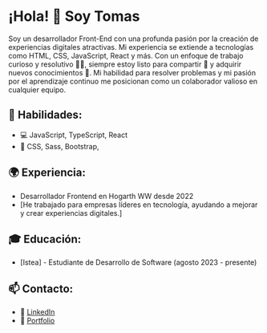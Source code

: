 # ¡Hola! 👋 Soy Tomas

Soy un desarrollador Front-End con una profunda pasión por la creación de experiencias digitales atractivas. Mi experiencia se extiende a tecnologías como HTML, CSS, JavaScript, React y más. Con un enfoque de trabajo curioso y resolutivo 🕵️‍♂️, siempre estoy listo para compartir 🤲 y adquirir nuevos conocimientos 🧠. Mi habilidad para resolver problemas y mi pasión por el aprendizaje continuo me posicionan como un colaborador valioso en cualquier equipo.


## 🧠 Habilidades:

- 💻 JavaScript, TypeScript, React
- 🎨 CSS, Sass, Bootstrap,

## 🌍 Experiencia:

- Desarrollador Frontend en Hogarth WW desde 2022
- [He trabajado para empresas líderes en tecnología, ayudando a mejorar y crear experiencias digitales.] 

## 🎓 Educación:

- [Istea] - Estudiante de Desarrollo de Software (agosto 2023 - presente)

## 📫 Contacto:

- 📧 [LinkedIn](https://www.linkedin.com/in/tomas-garbarino/) 
- 💼 [Portfolio](https://tomas-garbarino.vercel.app/)

